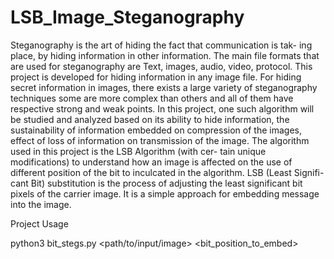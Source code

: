 # LSB_Image_Steganography
Steganography is the art of hiding the fact that communication is tak-
ing place, by hiding information in other information. The main file formats
that are used for steganography are Text, images, audio, video, protocol. This
project is developed for hiding information in any image file. For hiding secret
information in images, there exists a large variety of steganography techniques
some are more complex than others and all of them have respective strong and
weak points.
In this project, one such algorithm will be studied and analyzed based
on its ability to hide information, the sustainability of information embedded
on compression of the images, effect of loss of information on transmission of
the image. The algorithm used in this project is the LSB Algorithm (with cer-
tain unique modifications) to understand how an image is affected on the use of
different position of the bit to inculcated in the algorithm. LSB (Least Signifi-
cant Bit) substitution is the process of adjusting the least significant bit pixels of
the carrier image. It is a simple approach for embedding message into the image.

Project Usage

python3 bit_stegs.py <path/to/input/image> <Text to Embedded> <bit_position_to_embed> 
